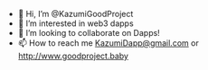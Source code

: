 - 👋 Hi, I’m @KazumiGoodProject
- 👀 I’m interested in web3 dapps
- 💞️ I’m looking to collaborate on Dapps!
- 📫 How to reach me KazumiDapp@gmail.com or http://www.goodproject.baby

<!---
KazumiGoodProject/KazumiGoodProject is a ✨ special ✨ repository because its `README.md` (this file) appears on your GitHub profile.
You can click the Preview link to take a look at your changes.
--->
